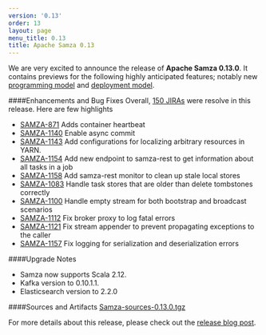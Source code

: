```yaml
---
version: '0.13'
order: 13
layout: page
menu_title: 0.13
title: Apache Samza 0.13
---
```

<!--
   Licensed to the Apache Software Foundation (ASF) under one or more
   contributor license agreements.  See the NOTICE file distributed with
   this work for additional information regarding copyright ownership.
   The ASF licenses this file to You under the Apache License, Version 2.0
   (the "License"); you may not use this file except in compliance with
   the License.  You may obtain a copy of the License at

       http://www.apache.org/licenses/LICENSE-2.0

   Unless required by applicable law or agreed to in writing, software
   distributed under the License is distributed on an "AS IS" BASIS,
   WITHOUT WARRANTIES OR CONDITIONS OF ANY KIND, either express or implied.
   See the License for the specific language governing permissions and
   limitations under the License.
-->

We are very excited to announce the release of **Apache Samza 0.13.0**. It contains previews for the following highly anticipated features; notably new [programming model](http://samza.apache.org/startup/preview/#high-level-api) and [deployment model](http://samza.apache.org/startup/preview/#flexible-deployment-model).

####Enhancements and Bug Fixes
Overall, [150 JIRAs](https://issues.apache.org/jira/browse/SAMZA-1110?jql=project%20%3D%2012314526%20AND%20fixVersion%20%3D%200.13.0%20%20AND%20status%20%3D%20Resolved%20%20ORDER%20BY%20priority%20DESC%2C%20key%20ASC) were resolve in this release. Here are few highlights

- [SAMZA-871](https://issues.apache.org/jira/browse/SAMZA-871) Adds container heartbeat
- [SAMZA-1140](https://issues.apache.org/jira/browse/SAMZA-1140) Enable async commit
- [SAMZA-1143](https://issues.apache.org/jira/browse/SAMZA-1143) Add configurations for localizing arbitrary resources in YARN.
- [SAMZA-1154](https://issues.apache.org/jira/browse/SAMZA-1154) Add  new endpoint to samza-rest to get information about all tasks in a job
- [SAMZA-1158](https://issues.apache.org/jira/browse/SAMZA-1158) Add samza-rest monitor to clean up stale local stores
- [SAMZA-1083](https://issues.apache.org/jira/browse/SAMZA-1083) Handle task stores that are older than delete tombstones correctly
- [SAMZA-1100](https://issues.apache.org/jira/browse/SAMZA-1100) Handle empty stream for both bootstrap and broadcast scenarios
- [SAMZA-1112](https://issues.apache.org/jira/browse/SAMZA-1112) Fix broker proxy to log fatal errors
- [SAMZA-1121](https://issues.apache.org/jira/browse/SAMZA-1121) Fix stream appender to prevent propagating exceptions to the caller
- [SAMZA-1157](https://issues.apache.org/jira/browse/SAMZA-1157) Fix logging for serialization and deserialization errors

####Upgrade Notes
- Samza now supports Scala 2.12.
- Kafka version to 0.10.1.1.
- Elasticsearch version to 2.2.0

####Sources and Artifacts
[Samza-sources-0.13.0.tgz](http://www.apache.org/dyn/closer.cgi/samza/0.13.0)

For more details about this release, please check out the [release blog post](https://blogs.apache.org/samza/).

